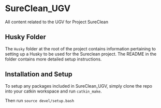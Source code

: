 # SureClean_UGV
All content related to the UGV for Project SureClean

## Husky Folder

The `Husky` folder at the root of the project contains information pertaining to setting up a Husky to be used for the Sureclean project.
The README in the folder contains more detailed setup instructions.

## Installation and Setup

To setup any packages included in SureClean_UGV, simply clone the repo into your catkin workspace and run `catkin_make`.

Then run `source devel/setup.bash`
